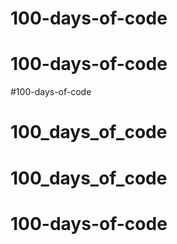 # 100-days-of-code
# 100-days-of-code
#100-days-of-code
# 100_days_of_code
# 100_days_of_code
# 100-days-of-code
